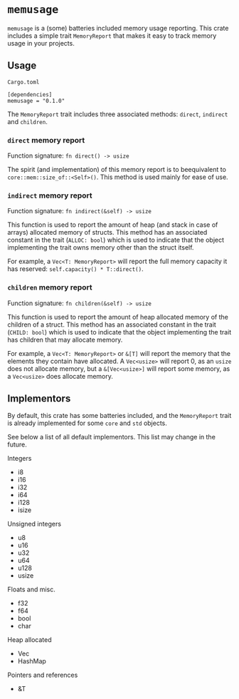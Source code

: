 # `memusage`

`memusage` is a (some) batteries included memory usage reporting.
This crate includes a simple trait `MemoryReport` that makes it easy to track 
memory usage in your projects.

## Usage

`Cargo.toml`

```
[dependencies]
memusage = "0.1.0"
```

The `MemoryReport` trait includes three associated methods: `direct`, `indirect` and `children`.

### `direct` memory report

Function signature: `fn direct() -> usize`

The spirit (and implementation) of this memory report is to beequivalent to `core::mem::size_of::<Self>()`.
This method is used mainly for ease of use.

### `indirect` memory report

Function signature: `fn indirect(&self) -> usize`

This function is used to report the amount of heap (and stack in case of arrays) allocated memory of structs.
This method has an associated constant in the trait (`ALLOC: bool`) which is used to indicate that the object
implementing the trait owns memory other than the struct itself.

For example, a `Vec<T: MemoryReport>` will report the full memory capacity it has reserved: `self.capacity() * T::direct()`.

### `children` memory report

Function signature: `fn children(&self) -> usize`

This function is used to report the amount of heap allocated memory of the children of a struct.
This method has an associated constant in the trait (`CHILD: bool`) which is used to indicate that the
object implementing the trait has children that may allocate memory.

For example, a `Vec<T: MemoryReport>` or `&[T]` will report the memory that the elements they contain have allocated.
A `Vec<usize>` will report 0, as an `usize` does not allocate memory, but a `&[Vec<usize>]` will report some memory, as
a `Vec<usize>` does allocate memory.


## Implementors

By default, this crate has some batteries included, and the `MemoryReport` trait is already implemented for
some `core` and `std` objects.

See below a list of all default implementors. This list may change in the future.

Integers

* i8
* i16
* i32
* i64
* i128
* isize

Unsigned integers

* u8
* u16
* u32
* u64
* u128
* usize

Floats and misc.

* f32
* f64
* bool
* char

Heap allocated

* Vec
* HashMap

Pointers and references

* &T
